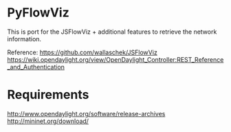 PyFlowViz
=========

This is port for the JSFlowViz + additional features to retrieve the network information.

Reference:
https://github.com/wallaschek/JSFlowViz
https://wiki.opendaylight.org/view/OpenDaylight_Controller:REST_Reference_and_Authentication


Requirements
===========

http://www.opendaylight.org/software/release-archives
http://mininet.org/download/
